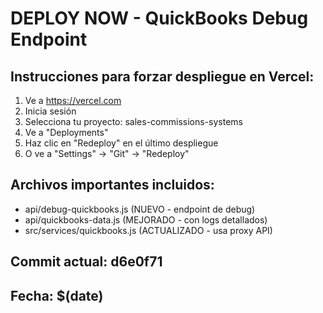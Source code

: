 # DEPLOY NOW - QuickBooks Debug Endpoint

## Instrucciones para forzar despliegue en Vercel:

1. Ve a https://vercel.com
2. Inicia sesión
3. Selecciona tu proyecto: sales-commissions-systems
4. Ve a "Deployments"
5. Haz clic en "Redeploy" en el último despliegue
6. O ve a "Settings" → "Git" → "Redeploy"

## Archivos importantes incluidos:
- api/debug-quickbooks.js (NUEVO - endpoint de debug)
- api/quickbooks-data.js (MEJORADO - con logs detallados)
- src/services/quickbooks.js (ACTUALIZADO - usa proxy API)

## Commit actual: d6e0f71
## Fecha: $(date) 